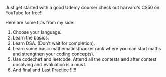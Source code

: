 Just get started with a good Udemy course/ check out harvard's CS50 on YouTube for free!

Here are some tips from my side:
1) Choose your language.
2) Learn the basics.
3) Learn DSA. (Don't wait for completion).
4) Learn some basic mathematics(hacker rank where you can start maths and strengthen your coding concepts).
5) Use codechef and leetcode. Attend all the contests and after contest upsolving and evaluation is a must.
6) And final and Last Practice !!!!!
